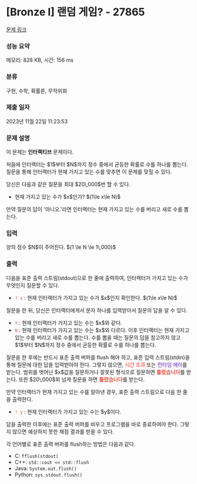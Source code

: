 # [Bronze I] 랜덤 게임? - 27865 

[문제 링크](https://www.acmicpc.net/problem/27865) 

### 성능 요약

메모리: 828 KB, 시간: 156 ms

### 분류

구현, 수학, 확률론, 무작위화

### 제출 일자

2023년 11월 22일 11:23:53

### 문제 설명

<p>이 문제는 <strong>인터랙티브</strong> 문제이다.</p>

<p>처음에 인터랙터는 $1$부터 $N$까지 정수 중에서 균등한 확률로 수를 하나를 뽑는다. 질문을 통해 인터랙터가 현재 가지고 있는 수를 맞추면 이 문제를 맞힐 수 있다.</p>

<p>당신은 다음과 같은 질문을 최대 $20\,000$번 할 수 있다.</p>

<ul>
	<li>현재 가지고 있는 수가 $x$인가? $(1\le x\le N)$</li>
</ul>

<p>만약 질문의 답이 '아니오.'라면 인터랙터는 현재 가지고 있는 수를 버리고 새로 수를 뽑는다.</p>

### 입력 

 <p>양의 정수 $N$이 주어진다. $(1 \le N \le 1\,000)$</p>

### 출력 

 <p>다음을 표준 출력 스트림(stdout)으로 한 줄에 출력하여, 인터랙터가 가지고 있는 수가 무엇인지 질문할 수 있다.</p>

<ul>
	<li><span style="color:#e74c3c;"><code>? x</code></span> : 현재 인터랙터가 가지고 있는 수가 $x$인지 확인한다. $(1\le x\le N)$</li>
</ul>

<p>질문을 한 뒤, 당신은 인터랙터에게서 문자 하나를 입력받아서 질문의 답을 알 수 있다.</p>

<ul>
	<li><span style="color:#e74c3c;"><code>Y</code></span> : 현재 인터랙터가 가지고 있는 수는 $x$와 같다.</li>
	<li><span style="color:#e74c3c;"><code>N</code></span> : 현재 인터랙터가 가지고 있는 수는 $x$와 다르다. 이후 인터랙터는 현재 가지고 있는 수를 버리고 새로 수를 뽑는다. 수를 뽑을 때는 질문의 답을 참고하지 않고 $1$부터 $N$까지 정수 중에서 균등한 확률로 수를 하나를 뽑는다.</li>
</ul>

<p>질문을 한 후에는 반드시 표준 출력 버퍼를 flush 해야 하고, 표준 입력 스트림(stdin)을 통해 질문에 대한 답을 입력받아야 한다. 그렇지 않으면, <strong><span style="color:#fa7268;">시간 초과</span></strong> 또는 <strong><span style="color:#8d6bd8;">런타임 에러</span></strong>를 받는다. 범위를 벗어난 $x$값을 질문하거나 잘못된 형식으로 질문하면 <span style="color:#e74c3c;"><strong>틀렸습니다</strong></span>를 받는다. 또한 $20\,000$회 넘게 질문을 하면 <span style="color:#e74c3c;"><strong>틀렸습니다</strong></span>를 받는다.</p>

<p>만약 인터랙터가 현재 가지고 있는 수를 알아낸 경우, 표준 출력 스트림으로 다음 한 줄을 출력한다.</p>

<ul>
	<li><span style="color:#e74c3c;"><code>! y</code></span> : 현재 인터랙터가 가지고 있는 수는 $y$이다.</li>
</ul>

<p>답을 출력한 이후에는 표준 출력 버퍼를 비우고 프로그램을 바로 종료하여야 한다. 그렇지 않으면 예상하지 못한 채점 결과를 받을 수 있다.</p>

<p>각 언어별로 표준 출력 버퍼를 flush하는 방법은 다음과 같다.</p>

<ul>
	<li>C: <code>fflush(stdout)</code></li>
	<li>C++: <code>std::cout << std::flush</code></li>
	<li>Java: <code>System.out.flush()</code></li>
	<li>Python: <code>sys.stdout.flush()</code></li>
</ul>

